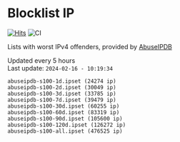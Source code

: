 # Blocklist IP

[![Hits](https://hits.seeyoufarm.com/api/count/incr/badge.svg?url=https%3A%2F%2Fgithub.com%2Fborestad%2Fblocklist-ip%2F&count_bg=%2379C83D&title_bg=%23555555&icon=&icon_color=%23E7E7E7&title=hits&edge_flat=false)](https://hits.seeyoufarm.com)  ![CI](https://img.shields.io/github/workflow/status/borestad/blocklist-ip/CI?style=flat-square)

Lists with worst IPv4 offenders, provided by [AbuseIPDB](https://www.abuseipdb.com/)

<!-- FOOTER-PLACEHOLDER -->
Updated every 5 hours<br>
Last update: `2024-02-16 - 10:19:34`
```
abuseipdb-s100-1d.ipset (24274 ip)
abuseipdb-s100-2d.ipset (30049 ip)
abuseipdb-s100-3d.ipset (33785 ip)
abuseipdb-s100-7d.ipset (39479 ip)
abuseipdb-s100-30d.ipset (60255 ip)
abuseipdb-s100-60d.ipset (83319 ip)
abuseipdb-s100-90d.ipset (105600 ip)
abuseipdb-s100-120d.ipset (126272 ip)
abuseipdb-s100-all.ipset (476525 ip)
```
